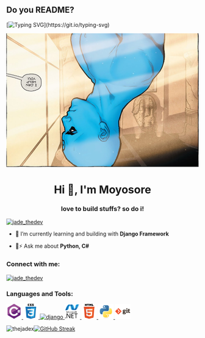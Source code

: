 ## Do you README?
[![Typing SVG](https://readme-typing-svg.herokuapp.com?size=30&color=C0BD8D&center=true&multiline=true&width=800&lines="There+Is+No+Future.+There+Is+No+Past.")](https://git.io/typing-svg)

<img src="https://github.com/joethesaint/joethesaint/raw/main/watchman.png">

<h1 align="center">Hi 👋, I'm Moyosore</h1>
<h3 align="center">love to build stuffs? so do i!</h3>

<p align="left"> <a href="https://twitter.com/jade_thedev" target="blank"><img src="https://img.shields.io/twitter/follow/jade_thedev?logo=twitter&style=for-the-badge" alt="jade_thedev" /></a> </p>

- 🌱 I’m currently learning and building with **Django Framework**

- 💬⚡ Ask me about **Python, C#** 

<h3 align="left">Connect with me:</h3>
<p align="left">
<a href="https://twitter.com/jade_thedev" target="blank"><img align="center" src="https://raw.githubusercontent.com/rahuldkjain/github-profile-readme-generator/master/src/images/icons/Social/twitter.svg" alt="jade_thedev" height="30" width="40" /></a>
</p>

<h3 align="left">Languages and Tools:</h3>
<p align="left"> <a href="https://www.w3schools.com/cs/" target="_blank" rel="noreferrer"> <img src="https://raw.githubusercontent.com/devicons/devicon/master/icons/csharp/csharp-original.svg" alt="csharp" width="40" height="40"/> </a> <a href="https://www.w3schools.com/css/" target="_blank" rel="noreferrer"> <img src="https://raw.githubusercontent.com/devicons/devicon/master/icons/css3/css3-original-wordmark.svg" alt="css3" width="40" height="40"/> </a> <a href="https://www.djangoproject.com/" target="_blank" rel="noreferrer"> <img src="https://cdn.worldvectorlogo.com/logos/django.svg" alt="django" width="40" height="40"/> </a> <a href="https://dotnet.microsoft.com/" target="_blank" rel="noreferrer"> <img src="https://raw.githubusercontent.com/devicons/devicon/master/icons/dot-net/dot-net-original-wordmark.svg" alt="dotnet" width="40" height="40"/> </a> <a href="https://www.w3.org/html/" target="_blank" rel="noreferrer"> <img src="https://raw.githubusercontent.com/devicons/devicon/master/icons/html5/html5-original-wordmark.svg" alt="html5" width="40" height="40"/> </a> <a href="https://www.python.org" target="_blank" rel="noreferrer"> <img src="https://raw.githubusercontent.com/devicons/devicon/master/icons/python/python-original.svg" alt="python" width="40" height="40"/> <img src="https://github.com/devicons/devicon/blob/master/icons/git/git-original-wordmark.svg" title="Git" **alt="Git" width="40" height="40"/></a> </p>

<p><img align="left" src="https://github-readme-stats.vercel.app/api/top-langs?username=thejadex&show_icons=true&theme=dark&locale=en&layout=compact" alt="thejadex" /></p>

[![GitHub Streak](http://github-readme-streak-stats.herokuapp.com?user=TheJadeX&theme=dracula&hide_border=true)](https://git.io/streak-stats)
